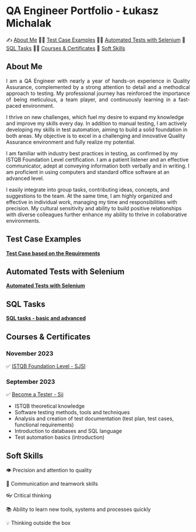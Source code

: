 # QA Engineer Portfolio - Łukasz Michalak

✍️ [About Me](#aboutme) 👨‍💻 [Test Case Examples](#testcases) 👨‍💻 [Automated Tests with Selenium](#autotests) 🔎  [SQL Tasks](#sql) 🧑‍🎓 [Courses & Certificates](#courses) 🤝 [Soft Skills](#softskills)

## <a name="aboutme"> About Me</a> 
<p align="justify"> I am a QA Engineer with nearly a year of hands-on experience in Quality Assurance, complemented by a strong attention to detail and a methodical approach to testing. My professional journey has reinforced the importance of being meticulous, a team player, and continuously learning in a fast-paced environment.

I thrive on new challenges, which fuel my desire to expand my knowledge and improve my skills every day. In addition to manual testing, I am actively developing my skills in test automation, aiming to build a solid foundation in both areas. My objective is to excel in a challenging and innovative Quality Assurance environment and fully realize my potential.

I am familiar with industry best practices in testing, as confirmed by my ISTQB Foundation Level certification. I am a patient listener and an effective communicator, adept at conveying information both verbally and in writing. I am proficient in using computers and standard office software at an advanced level.

I easily integrate into group tasks, contributing ideas, concepts, and suggestions to the team. At the same time, I am highly organized and effective in individual work, managing my time and responsibilities with precision. My cultural sensitivity and ability to build positive relationships with diverse colleagues further enhance my ability to thrive in collaborative environments.

## <a name="testcases">Test Case Examples</a>

<a href="https://drive.google.com/drive/folders/1f5Nh8jP_6OOcJXhy6liRlQ1YQZpmCEZb?usp=sharing"><b>Test Case based on the Requirements</b></a>

## <a name="autotests">Automated Tests with Selenium</a> 

[**Automated Tests with Selenium**](https://github.com/michalaklukasz/automated-tests/tree/main)

## <a name="sql">SQL Tasks</a> 

[**SQL tasks - basic and advanced**](https://github.com/michalaklukasz/sql-tasks/tree/main)

## <a name="courses">Courses & Certificates</a>

### November 2023

✅ <a href="https://drive.google.com/file/d/1FMbbnJWn4qB0YyT5PrArNXCnS-mzy38Q/view?usp=share_link" target="_blank">ISTQB Foundation Level - SJSI </a>

### September 2023

✅ <a href="https://drive.google.com/file/d/1evQko1WHPgmGCPjmkHHtacguWgAFZM-L/view?usp=sharing" target="_blank">Become a Tester - Sii </a>

-  ISTQB theoretical knowledge
-  Software testing methods, tools and techniques
-  Analysis and creation of test documentation (test plan, test cases, functional requirements)
-  Introduction to databases and SQL language
-  Test automation basics (introduction)

## <a name="softskills">Soft Skills</a> 

👁️ Precision and attention to quality

👏 Communication and teamwork skills

👓 Critical thinking

📚 Ability to learn new tools, systems and processes quickly

💡 Thinking outside the box
